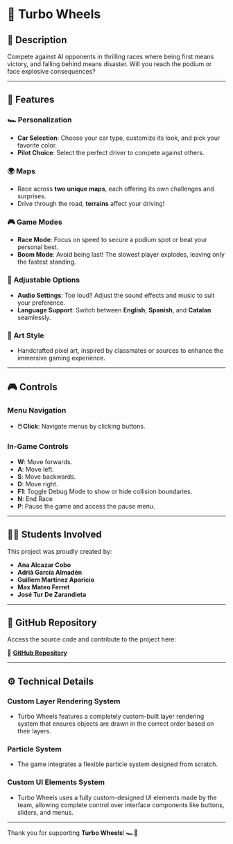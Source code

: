 # 🚀 **Turbo Wheels**

## 🚗 **Description**
Compete against AI opponents in thrilling races where being first means victory, and falling behind means disaster. Will you reach the podium or face explosive consequences?

---

## 🌟 **Features**

### 🏎️ **Personalization**
- **Car Selection**: Choose your car type, customize its look, and pick your favorite color.
- **Pilot Choice**: Select the perfect driver to compete against others.

### 🌍 **Maps**
- Race across **two unique maps**, each offering its own challenges and surprises.
- Drive through the road, **terrains** affect your driving!

### 🎮 **Game Modes**
- **Race Mode**: Focus on speed to secure a podium spot or beat your personal best.
- **Boom Mode**: Avoid being last! The slowest player explodes, leaving only the fastest standing.

### 🔧 **Adjustable Options**
- **Audio Settings**: Too loud? Adjust the sound effects and music to suit your preference.
- **Language Support**: Switch between **English**, **Spanish**, and **Catalan** seamlessly.

### 🎨 **Art Style**
- Handcrafted pixel art, inspired by classmates or sources to enhance the immersive gaming experience.

---

## 🎮 **Controls**

### **Menu Navigation**
- **🖱️ Click**: Navigate menus by clicking buttons.

### **In-Game Controls**
- **W**: Move forwards.
- **A**: Move left.
- **S**: Move backwards.
- **D**: Move right.
- **F1**: Toggle Debug Mode to show or hide collision boundaries.
- **N**: End Race
- **P**: Pause the game and access the pause menu.

---

## 👨‍🎓 **Students Involved**
This project was proudly created by:
- **Ana Alcazar Cobo**
- **Adrià García Almadén**
- **Guillem Martínez Aparicio**
- **Max Mateo Ferret**
- **José Tur De Zarandieta**

---

## 📂 **GitHub Repository**
Access the source code and contribute to the project here:

🔗 [**GitHub Repository**](https://github.com/XeivUPC/Racing_Game)

---

## ⚙️ **Technical Details**

### **Custom Layer Rendering System**
- Turbo Wheels features a completely custom-built layer rendering system that ensures objects are drawn in the correct order based on their layers.

### **Particle System**
- The game integrates a flexible particle system designed from scratch.

### **Custom UI Elements System**
- Turbo Wheels uses a fully custom-designed UI elements made by the team, allowing complete control over interface components like buttons, sliders, and menus.

---

Thank you for supporting **Turbo Wheels**! 🏎️💨

